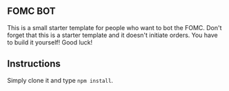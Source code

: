 ## FOMC BOT
This is a small starter template for people who want to bot the FOMC.
Don't forget that this is a starter template and it doesn't initiate orders. You have to build it yourself! 
Good luck!
## Instructions
Simply clone it and type `npm install`.